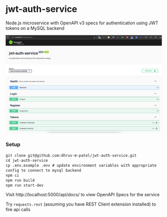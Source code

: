# jwt-auth-service

Node.js microservice with OpenAPI v3 specs for authentication using JWT tokens on a MySQL backend

![Preview](https://github.com/dhruv-m-patel/jwt-auth-service/blob/master/openapi-spec.png)

### Setup

```
git clone git@github.com:dhruv-m-patel/jwt-auth-service.git
cd jwt-auth-service
cp .env.example .env # update environment variables with appropriate config to connect to mysql backend
npm ci
npm run build
npm run start-dev
```

Visit http://localhost:5000/api/docs/ to view OpenAPI Specs for the service

Try `requests.rest` (assuming you have REST Client extension installed) to fire api calls
